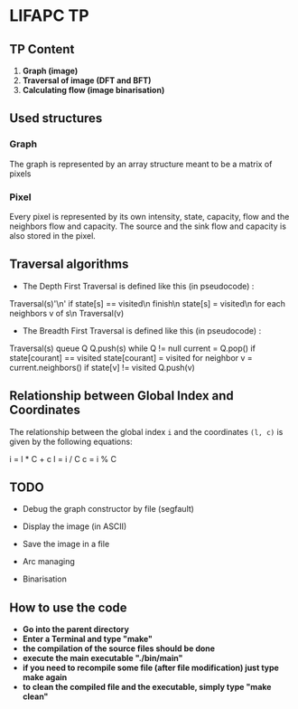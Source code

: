 # LIFAPC TP

## TP Content

1. **Graph (image)**
2. **Traversal of image (DFT and BFT)**
3. **Calculating flow  (image binarisation)**

## Used structures

### Graph

The graph is represented by an array structure meant to be a matrix of pixels

### Pixel

Every pixel is represented by its own intensity, state, capacity, flow and the neighbors flow and capacity. The source and the sink flow and capacity is also stored in the pixel.

## Traversal algorithms

- The Depth First Traversal is defined like this (in pseudocode) :

Traversal(s)'\n'
    if state[s] == visited\n
        finish\n
    state[s] = visited\n
    for each neighbors v of s\n
        Traversal(v)


- The Breadth First Traversal is defined like this (in pseudocode) :

Traversal(s)
    queue Q
    Q.push(s)
    while Q != null
        current = Q.pop()
        if state[courant] == visited
            state[courant] = visited
        for neighbor v = current.neighbors()
            if state[v] != visited
                Q.push(v)

## Relationship between Global Index and Coordinates

The relationship between the global index `i` and the coordinates `(l, c)` is given by the following equations:

i = l * C + c
l = i / C
c = i % C

## TODO

- Debug the graph constructor by file (segfault)
- Display the image (in ASCII)
- Save the image in a file
- Arc managing

- Binarisation

## How to use the code

- **Go into the parent directory**
- **Enter a Terminal and type "make"**
- **the compilation of the source files should be done**
- **execute the main executable "./bin/main"**
- **if you need to recompile some file (after file modification) just type make again**
- **to clean the compiled file and the executable, simply type "make clean"**
